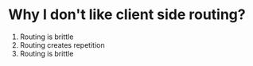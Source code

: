 # Why I don't like client side routing?

1. Routing is brittle
1. Routing creates repetition
1. Routing is brittle